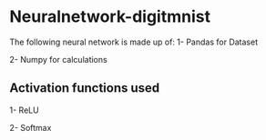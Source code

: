 # Neuralnetwork-digitmnist

The following neural network is made up of:
1- Pandas for Dataset

2- Numpy for calculations

## Activation functions used

1- ReLU

2- Softmax
